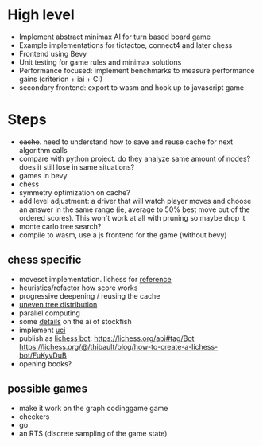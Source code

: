 # High level
- Implement abstract minimax AI for turn based board game
- Example implementations for tictactoe, connect4 and later chess
- Frontend using Bevy
- Unit testing for game rules and minimax solutions
- Performance focused: implement benchmarks to measure performance gains (criterion + iai + CI)
- secondary frontend: export to wasm and hook up to javascript game

# Steps
- ~~cache~~. need to understand how to save and reuse cache for next algorithm calls
- compare with python project. do they analyze same amount of nodes? does it still lose in same situations?
- games in bevy
- chess
- symmetry optimization on cache?
- add level adjustment: a driver that will watch player moves and choose an answer in the same range (ie, average to 50% best move out of the ordered scores). This won't work at all with pruning so maybe drop it
- monte carlo tree search?
- compile to wasm, use a js frontend for the game (without bevy)

## chess specific
- moveset implementation. lichess for [reference](https://github.com/lichess-org/scalachess/blob/master/src/main/scala/Actor.scala)
- heuristics/refactor how score works
- progressive deepening / reusing the cache 
- [uneven tree distribution](https://youtu.be/STjW3eH0Cik?t=2644)
- parallel computing
- some [details](https://github.com/official-stockfish/Stockfish#a-note-on-classical-evaluation-versus-nnue-evaluation) on the ai of stockfish
- implement [uci](https://en.wikipedia.org/wiki/Universal_Chess_Interface)
- publish as [lichess bot](https://lichess.org/player/bots): https://lichess.org/api#tag/Bot  https://lichess.org/@/thibault/blog/how-to-create-a-lichess-bot/FuKyvDuB
- opening books?

## possible games
- make it work on the graph codinggame game
- checkers
- go
- an RTS (discrete sampling of the game state)